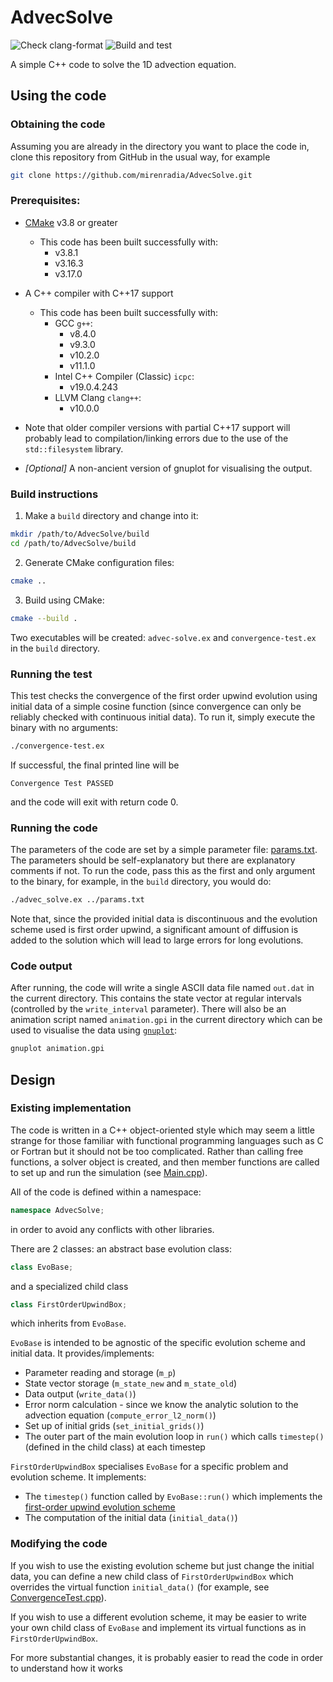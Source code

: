 # AdvecSolve

![Check clang-format](https://github.com/mirenradia/AdvecSolve/actions/workflows/check-clang-format.yml/badge.svg)
![Build and test](https://github.com/mirenradia/AdvecSolve/actions/workflows/build-and-test.yml/badge.svg)

A simple C++ code to solve the 1D advection equation.

## Using the code

### Obtaining the code
Assuming you are already in the directory you want to place the code in,
clone this repository from GitHub in the usual way, for example
```bash
git clone https://github.com/mirenradia/AdvecSolve.git
```

### Prerequisites:
 * [CMake](https://cmake.org/) v3.8 or greater
   * This code has been built successfully with:
     * v3.8.1
     * v3.16.3
     * v3.17.0
 * A C++ compiler with C++17 support
   * This code has been built successfully with:
     * GCC `g++`:
       * v8.4.0
       * v9.3.0
       * v10.2.0
       * v11.1.0
     * Intel C++ Compiler (Classic) `icpc`:
       * v19.0.4.243
     * LLVM Clang `clang++`:
       * v10.0.0
  * Note that older compiler versions
    with partial C++17 support will probably lead to compilation/linking
    errors due to the use of the `std::filesystem` library.

 * _[Optional]_ A non-ancient version of gnuplot for visualising the output.

### Build instructions

 1. Make a `build` directory and change into it:
 ```bash
 mkdir /path/to/AdvecSolve/build
 cd /path/to/AdvecSolve/build
 ```

 2. Generate CMake configuration files:
 ```bash
 cmake ..
 ```

 3. Build using CMake:
 ```bash
 cmake --build .
 ```
 Two executables will be created: `advec-solve.ex` and `convergence-test.ex`
 in the `build` directory.

### Running the test

This test checks the convergence of the first order upwind evolution using
initial data of a simple cosine function (since convergence can only be
reliably checked with continuous initial data). To run it, simply execute the
binary with no arguments:
```bash
./convergence-test.ex
```
If successful, the final printed line will be
```
Convergence Test PASSED
```
and the code will exit with return code 0.

### Running the code

The parameters of the code are set by a simple parameter file:
[params.txt](./params.txt). The parameters should be self-explanatory but there
are explanatory comments if not. To run the code, pass this as the first and
only argument to the binary, for example, in the `build` directory, you would
do:
```bash
./advec_solve.ex ../params.txt
```

Note that, since the provided initial data is discontinuous and the evolution
scheme used is first order upwind, a significant amount of diffusion is added
to the solution which will lead to large errors for long evolutions.

### Code output

After running, the code will write a single ASCII data file named
`out.dat` in the current directory. This contains the state vector at
regular intervals (controlled by the `write_interval` parameter). There will
also be an animation script named `animation.gpi` in the current directory
which can be used to visualise the data using
[`gnuplot`](http://www.gnuplot.info/):
```bash
gnuplot animation.gpi
```

## Design

### Existing implementation

The code is written in a C++ object-oriented style which may seem a little
strange for those familiar with functional programming languages such as C or
Fortran but it should not be too complicated. Rather than calling free
functions, a solver object is created, and then member functions are called
to set up and run the simulation (see [Main.cpp](./Main.cpp)).

All of the code is defined within a namespace:
```cpp
namespace AdvecSolve;
```
in order to avoid any conflicts with other libraries.

There are 2 classes: an abstract base evolution class:
```cpp
class EvoBase;
```
and a specialized child class
```cpp
class FirstOrderUpwindBox;
```
which inherits from `EvoBase`.

`EvoBase` is intended to be agnostic of the specific evolution scheme and
initial data. It provides/implements:
 * Parameter reading and storage (`m_p`)
 * State vector storage (`m_state_new` and `m_state_old`)
 * Data output (`write_data()`)
 * Error norm calculation - since we know the analytic solution to the advection
   equation (`compute_error_l2_norm()`)
 * Set up of initial grids (`set_initial_grids()`)
 * The outer part of the main evolution loop in `run()` which calls `timestep()`
   (defined in the child class) at each timestep

`FirstOrderUpwindBox` specialises `EvoBase` for a specific problem and evolution
scheme. It implements:
 * The `timestep()` function called by `EvoBase::run()` which implements the
   [first-order upwind evolution scheme](
   https://en.wikipedia.org/wiki/Upwind_scheme)
 * The computation of the initial data (`initial_data()`)

### Modifying the code

If you wish to use the existing evolution scheme but just change the initial
data, you can define a new child class of `FirstOrderUpwindBox` which overrides
the virtual function `initial_data()` (for example, see [ConvergenceTest.cpp](
./ConvergenceTest.cpp)).

If you wish to use a different evolution scheme, it may be easier to write your
own child class of `EvoBase` and implement its virtual functions as in
`FirstOrderUpwindBox`.

For more substantial changes, it is probably easier to read the code in order
to understand how it works
